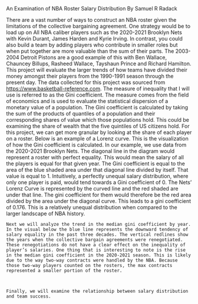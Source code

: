 An Examination of NBA Roster Salary Distribution
By Samuel R Radack

There are a vast number of ways to construct an NBA roster given the limitations of the collective bargaining agreement. One strategy would be to load up on All NBA caliber players such as the 2020-2021 Brooklyn Nets with Kevin Durant, James Harden and Kyrie Irving. In contrast, you could also build a team by adding players who contribute in smaller roles but when put together are more valuable than the sum of their parts. The 2003-2004 Detroit Pistons are a good example of this with Ben Wallace, Chauncey Billups, Rasheed Wallace, Tayshaun Prince and Richard Hamilton.
This project will evaluate the larger trends of how teams have divided their money amongst their players from the 1990-1991 season through the present day. The data collected for this project was sourced from https://www.basketball-reference.com.
    	The measure of inequality that I will use is referred to as the Gini coefficient. The measure comes from the field of economics and is used to evaluate the statistical dispersion of a monetary value of a population. The Gini coefficient is calculated by taking the sum of the products of quantiles of a population and their corresponding shares of value which those populations hold. This could be examining the share of wealth that the five quintiles of US citizens hold. For this project, we can get more granular by looking at the share of each player on a roster.
	Below is an example of a Lorenz curve. This is the visualization of how the Gini coefficient is calculated. In our example, we use data from the 2020-2021 Brooklyn Nets. The diagonal line in the diagram would represent a roster with perfect equality. This would mean the salary of all the players is equal for that given year. The Gini coefficient is equal to the area of the blue shaded area under that diagonal line divided by itself. That value is equal to 1. Intuitively, a perfectly unequal salary distribution, where only one player is paid, would tend towards a Gini coefficient of 0. The Nets’ Lorenz Curve is represented by the curved line and the red shaded are under that line. The gini coefficient for them would therefore be the red area divided by the area under the diagonal curve. This leads to a gini coefficient of 0.176. This is a relatively unequal distribution when compared to the larger landscape of NBA history.


	
	Next we will analyze the trend in the median gini coefficient by year. In the visual below the blue line represents the downward tendency of salary equality in the past three decades. The vertical redlines show the years when the collective bargain agreements were renegotiated. These renegotiations do not have a clear effect on the inequality of player’s salaries. One thing that is interesting to note is the rise in the median gini coefficient in the 2020-2021 season. This is likely due to the way two-way contracts were handled by the NBA. Because those two-way players counted on the rosters, the max contracts represented a smaller portion of the roster.



	Finally, we will examine the relationship between salary distribution and team success. 


